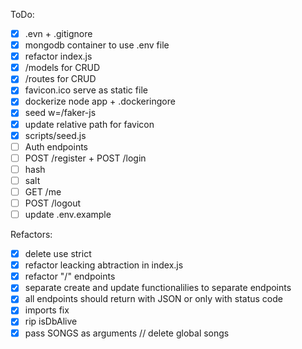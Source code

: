 ToDo:

 - [x] .evn + .gitignore
 - [x] mongodb container to use .env file
 - [x] refactor index.js
 - [x] /models for CRUD
 - [x] /routes for CRUD
 - [x] favicon.ico serve as static file
 - [x] dockerize node app + .dockeringore
 - [x] seed w=/faker-js
 - [x] update relative path for favicon
 - [x] scripts/seed.js
 - [ ] Auth endpoints
 - [ ] POST /register + POST /login
 - [ ] hash
 - [ ] salt
 - [ ] GET /me
 - [ ] POST /logout
 - [ ] update .env.example

Refactors: 
- [x] delete use strict
- [x] refactor leacking abtraction in index.js
- [x] refactor "/" endpoints
- [x] separate create and update functionalilies to separate endpoints
- [x] all endpoints should return with JSON or only with status code
- [x] imports fix
- [x] rip isDbAlive
- [x] pass SONGS as arguments // delete global songs